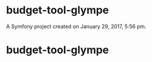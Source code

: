 budget-tool-glympe
==================

A Symfony project created on January 29, 2017, 5:56 pm.
# budget-tool-glympe
